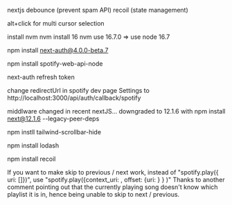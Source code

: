 nextjs
debounce (prevent spam API)
recoil (state management)

alt+click for multi cursor selection

install nvm
nvm install 16
nvm use 16.7.0 => use node 16.7

npm install next-auth@4.0.0-beta.7

npm install spotify-web-api-node

next-auth refresh token

change redirectUrl in spotify dev page Settings to http://localhost:3000/api/auth/callback/spotify

middlware changed in recent nextJS... downgraded to 12.1.6 with npm install next@12.1.6 --legacy-peer-deps

npm instll tailwind-scrollbar-hide

npm install lodash

npm install recoil

If you want to make skip to previous / next work, instead of "spotify.play({ uri: [<track uri>]})", use "spotify.play({context_uri: <playlist uri>, offset: {uri: <track uri>} } )"
Thanks to another comment pointing out that the currently playing song doesn't know which playlist it is in, hence being unable to skip to next / previous.
